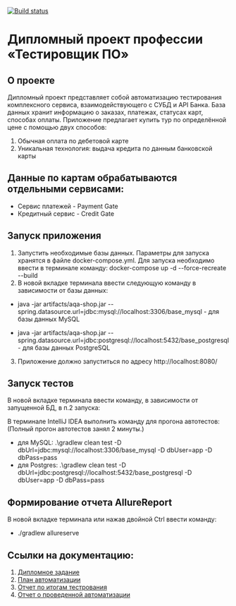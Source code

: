 [![Build status](https://ci.appveyor.com/api/projects/status/hk4uumocih61orv7?svg=true)](https://ci.appveyor.com/project/TATYANA-QA42/diplom-qa)
# Дипломный проект профессии «Тестировщик ПО»

## О проекте
Дипломный проект представляет собой автоматизацию тестирования комплексного сервиса, взаимодействующего с СУБД и API Банка. База данных хранит информацию о заказах, платежах, статусах карт, способах оплаты. Приложение предлагает купить тур по определённой цене с помощью двух способов:

1. Обычная оплата по дебетовой карте
2. Уникальная технология: выдача кредита по данным банковской карты

## Данные по картам обрабатываются отдельными сервисами:

- Сервис платежей - Payment Gate
- Кредитный сервис - Credit Gate


## Запуск приложения
1. Запустить необходимые базы данных. Параметры для запуска хранятся в файле docker-compose.yml. Для запуска необходимо ввести в терминале команду: docker-compose up -d --force-recreate --build  
2. В новой вкладке терминала ввести следующую команду в зависимости от базы данных:

- java -jar artifacts/aqa-shop.jar --spring.datasource.url=jdbc:mysql://localhost:3306/base_mysql  - для базы данных MySQL

- java -jar artifacts/aqa-shop.jar --spring.datasource.url=jdbc:postgresql://localhost:5432/base_postgresql  - для базы данных PostgreSQL

3. Приложение должно запуститься по адресу http://localhost:8080/

## Запуск тестов
В новой вкладке терминала ввести команду, в зависимости от запущенной БД, в п.2 запуска:

В терминале IntelliJ IDEA выполнить команду для прогона автотестов: (Полный прогон автотестов занял 2 минуты.)
- для MySQL: .\gradlew clean test -D dbUrl=jdbc:mysql://localhost:3306/base_mysql -D dbUser=app -D dbPass=pass
- для Postgres: .\gradlew clean test -D dbUrl=jdbc:postgresql://localhost:5432/base_postgresql -D dbUser=app -D dbPass=pass


## Формирование отчета AllureReport
В новой вкладке терминала или нажав двойной Ctrl ввести команду:

- ./gradlew allureserve

## Ссылки на документацию:
1) [Дипломное задание](https://github.com/netology-code/qa-diploma/blob/master/README.md) 
2) [План автоматизации](https://github.com/TATYANA-QA42/Diplom-QA/blob/main/documentation/Plan.md)  
3) [Отчет по итогам тестрования](https://github.com/TATYANA-QA42/Diplom-QA/blob/main/documentation/Summary.md)  
4) [Отчет о проведенной автоматизации](https://github.com/TATYANA-QA42/Diplom-QA/blob/main/documentation/TestReport.md)  